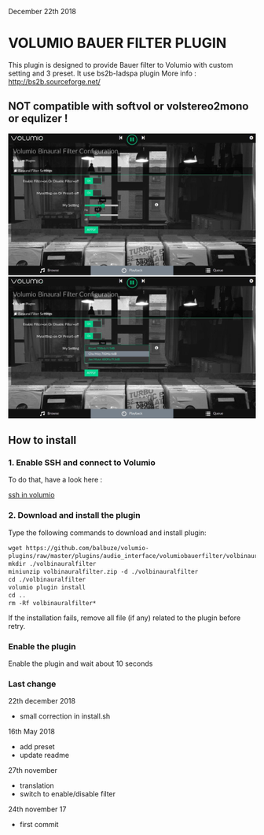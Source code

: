 December 22th 2018
#	VOLUMIO BAUER FILTER PLUGIN


This plugin is designed to provide Bauer filter to Volumio with custom setting and 3 preset.
It use bs2b-ladspa plugin
More info : http://bs2b.sourceforge.net/

## NOT compatible with softvol or volstereo2mono or equlizer !

![Alt text](volbinaural1.jpg?raw=true "My setting")
![Alt text](volbinaural2.jpg?raw=true "Preset")

## How to install

### 1. Enable SSH and connect to Volumio

To do that, have a look here :

[ssh in volumio](https://volumio.github.io/docs/User_Manual/SSH.html)


### 2. Download and install the plugin

Type the following commands to download and install plugin:

```
wget https://github.com/balbuze/volumio-plugins/raw/master/plugins/audio_interface/volumiobauerfilter/volbinauralfilter.zip
mkdir ./volbinauralfilter
miniunzip volbinauralfilter.zip -d ./volbinauralfilter
cd ./volbinauralfilter
volumio plugin install
cd ..
rm -Rf volbinauralfilter*
```

If the installation fails, remove all file (if any) related to the plugin before retry.

### Enable the plugin

Enable the plugin and wait about 10 seconds

### Last change

22th december 2018

- small correction in install.sh

16th May 2018

- add preset
- update readme

27th november

- translation
- switch to enable/disable filter

24th november 17

- first commit




